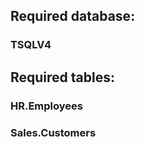 
## Required database:
### **TSQLV4**
## Required tables:
### **HR.Employees**
### **Sales.Customers**
